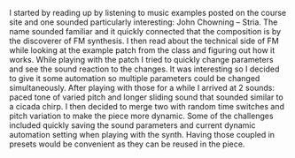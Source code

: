 I started by reading up by listening to music examples posted on the course site and one sounded particularly interesting: John Chowning – Stria. The name sounded familiar and it quickly connected that the composition is by the discoverer of FM synthesis. I then read about the technical side of FM while looking at the example patch from the class and figuring out how it works. While playing with the patch I tried to quickly change parameters and see the sound reaction to the changes. It was interesting so I decided to give it some automation so multiple parameters could be changed simultaneously. After playing with those for a while I arrived at 2 sounds: paced tone of varied pitch and longer sliding sound that sounded similar to a cicada chirp. I then decided to merge two with random time switches and pitch variation to make the piece more dynamic. Some of the challenges included quickly saving the sound parameters and current dynamic automation setting when playing with the synth. Having those coupled in presets would be convenient as they can be reused in the piece.

